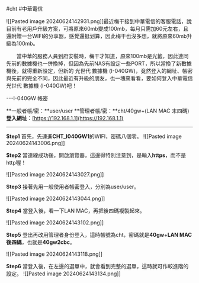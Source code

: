 #cht #中華電信

![[Pasted image 20240624142931.png]]最近梅干接到中華電信的客服電話，說目前有老用戶升級方案，可將原來60mb變成100mb，每月只需加60元左右，且還附贈一台WIFI的分享器，感覺還挺划算，因此梅干也沒多想，就將原來60mb升級為100mb。

  當中華的服務人員到府安裝時，梅干才知道，原來100mb是光籤，因此連同先前的數據機也一併換掉，但因為先前NAS有設定一些PORT，所以當換了新數據機後，就得重新設定，但新的 光世代 數據機 (I-040GW)，竟然登入的網址、帳密與先前的完全不同，因此最近有升級的朋友，也一塊來看看，要如何登入中華電信光世代 數據機 (I-040GW)吧！

---I-040GW 帳密

**一般者帳/密：**user/user
**管理者帳/密：**cht/40gw+(LAN MAC 末四碼)
**登入網址：**[https://192.168.1.1](https://192.168.1.1)

---

**Step1**
首先，先連進**CHT_I040GW1**的WIFI，密碼八個零。
![[Pasted image 20240624143006.png]]

**Step2**
當連線成功後，開啟瀏覽器，這邊得特別注意到，是輸入**https**，而不是http喔！

![[Pasted image 20240624143027.png]]

**Step3**
接著先用一般使用者帳密登入，分別為user/user。

![[Pasted image 20240624143044.png]]

**Step4**
當登入後，看一下LAN MAC，再把後四碼複製起來。

![[Pasted image 20240624143102.png]]

**Step5**
登出再改用管理者身份登入，這時帳號為cht，密碼就是**40gw**+**LAN MAC後四碼**，也就是**40gw2cbc**。

![[Pasted image 20240624143118.png]]


**Step6**
當登入後，在左邊的選單中，就會看到完整的選單，這時就可作較進階的設定。
![[Pasted image 20240624143134.png]]
